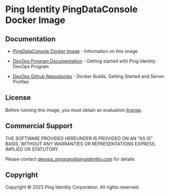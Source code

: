 # Ping Identity PingDataConsole Docker Image

## Documentation

* [PingDataConsole Docker Image](https://devops.pingidentity.com/docker-images/pingdataconsole/) - Information on this image

* [DevOps Program Documentation](https://devops.pingidentity.com/) - Getting started with Ping Identity DevOps Program

* [DevOps Github Repositories](https://github.com/topics/ping-devops) - Docker Builds, Getting Started and Server Profiles

## License

Before running this image, you must obtain an evaluation [license](https://devops.pingidentity.com/how-to/devopsRegistration/).

## Commercial Support

THE SOFTWARE PROVIDED HEREUNDER IS PROVIDED ON AN "AS IS" BASIS, WITHOUT
ANY WARRANTIES OR REPRESENTATIONS EXPRESS, IMPLIED OR STATUTORY.

Please contact devops_program@pingidentity.com for details

## Copyright

Copyright © 2023 Ping Identity Corporation. All rights reserved.
